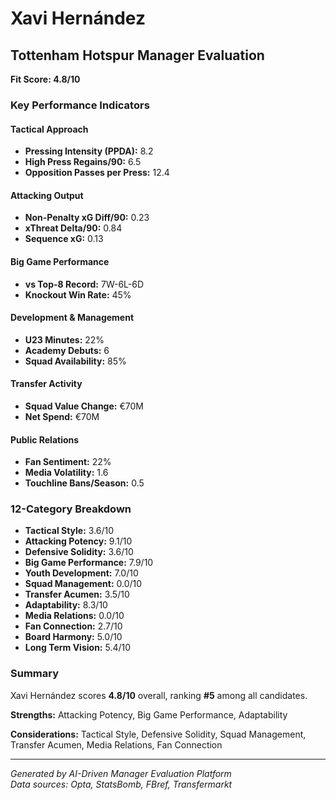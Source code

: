 # Xavi Hernández
## Tottenham Hotspur Manager Evaluation

**Fit Score: 4.8/10**

### Key Performance Indicators

#### Tactical Approach
- **Pressing Intensity (PPDA):** 8.2
- **High Press Regains/90:** 6.5
- **Opposition Passes per Press:** 12.4

#### Attacking Output  
- **Non-Penalty xG Diff/90:** 0.23
- **xThreat Delta/90:** 0.84
- **Sequence xG:** 0.13

#### Big Game Performance
- **vs Top-8 Record:** 7W-6L-6D
- **Knockout Win Rate:** 45%

#### Development & Management
- **U23 Minutes:** 22%
- **Academy Debuts:** 6
- **Squad Availability:** 85%

#### Transfer Activity
- **Squad Value Change:** €70M
- **Net Spend:** €70M

#### Public Relations
- **Fan Sentiment:** 22%
- **Media Volatility:** 1.6
- **Touchline Bans/Season:** 0.5

### 12-Category Breakdown

- **Tactical Style:** 3.6/10
- **Attacking Potency:** 9.1/10
- **Defensive Solidity:** 3.6/10
- **Big Game Performance:** 7.9/10
- **Youth Development:** 7.0/10
- **Squad Management:** 0.0/10
- **Transfer Acumen:** 3.5/10
- **Adaptability:** 8.3/10
- **Media Relations:** 0.0/10
- **Fan Connection:** 2.7/10
- **Board Harmony:** 5.0/10
- **Long Term Vision:** 5.4/10


### Summary

Xavi Hernández scores **4.8/10** overall, ranking **#5** among all candidates.

**Strengths:** Attacking Potency, Big Game Performance, Adaptability

**Considerations:** Tactical Style, Defensive Solidity, Squad Management, Transfer Acumen, Media Relations, Fan Connection

---
*Generated by AI-Driven Manager Evaluation Platform*  
*Data sources: Opta, StatsBomb, FBref, Transfermarkt*
